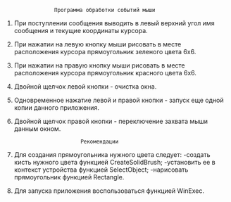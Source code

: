 					Программа обработки событий мыши

1. При поступлении сообщения выводить в левый верхний угол имя сообщения и 
	текущие координаты курсора.
2. При нажатии на левую кнопку мыши рисовать в месте расположения курсора прямоугольник
	зеленого цвета 6х6.
3. При нажатии на правую кнопку мыши рисовать в месте расположения курсора прямоугольник
	красного цвета 6х6.
4. Двойной щелчок левой кнопки - очистка окна.
5. Одновременное нажатие левой и правой кнопки - запуск еще одной копии данного приложения.
6. Двойной щелчок правой кнопки - переключение захвата мыши данным окном.

							Рекомендации

1. Для создания прямоугольника нужного цвета следует:
	-создать кисть нужного цвета функцией CreateSolidBrush;
	-установить ее в контекст устройства функцией SelectObject;
	-нарисовать прямоугольник функцией Rectangle.
2. Для запуска приложения воспользоваться функцией WinExec.
